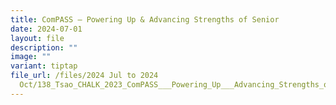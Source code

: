 ```yaml
---
title: ComPASS – Powering Up & Advancing Strengths of Senior
date: 2024-07-01
layout: file
description: ""
image: ""
variant: tiptap
file_url: /files/2024 Jul to 2024
  Oct/138_Tsao_CHALK_2023_ComPASS___Powering_Up___Advancing_Strengths_of_Senior.pdf
---
```

